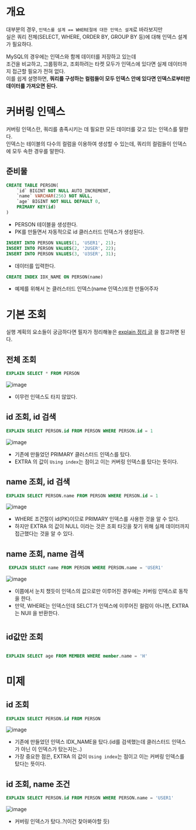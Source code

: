 # 개요 
대부분의 경우, `인덱스를 설계 == WHERE절에 대한 인덱스 설계`로 바라보지만      
실은 쿼리 전체(SELECT, WHERE, ORDER BY, GROUP BY 등)에 대해 인덱스 설계가 필요하다.         
   
MySQL의 경우에는 인덱스와 함께 데이터를 저장하고 있는데      
조건을 비교하고, 그룹핑하고, 조회하려는 타켓 모두가 인덱스에 있다면 실제 데이터까지 접근할 필요가 전혀 없다.        
이를 쉽게 설명하면, **쿼리를 구성하는 컬럼들이 모두 인덱스 안에 있다면 인덱스로부터만 데이터를 가져오면 된다.**          
    
# 커버링 인덱스 
     
커버링 인덱스란, 쿼리를 충족시키는 데 필요한 모든 데이터를 갖고 있는 인덱스를 말한다.      
인덱스는 테이블의 다수의 컬럼을 이용하여 생성할 수 있는데, 쿼리의 컬럼들이 인덱스에 모두 속한 경우를 말한다.   


## 준비물 

```sql
CREATE TABLE PERSON(
    `id` BIGINT NOT NULL AUTO_INCREMENT,
    `name` VARCHAR(256) NOT NULL, 
    `age` BIGINT NOT NULL DEFAULT 0,
    PRIMARY KEY(id)
)
```
* PERSON 테이블을 생성한다.    
* PK를 만들면서 자동적으로 id 클러스터드 인덱스가 생성된다.     

```sql
INSERT INTO PERSON VALUES(1, 'USER1', 21);
INSERT INTO PERSON VALUES(2, '2USER', 22);
INSERT INTO PERSON VALUES(3, 'U3SER', 31);
```
* 데이터를 입력한다.  

```sql
CREATE INDEX IDX_NAME ON PERSON(name)
```

* 예제를 위해서 논 클러스터드 인덱스(name 인덱스)또한 만들어주자    

# 기본 조회 
   
실행 계획의 요소들이 궁금하다면 필자가 정리해놓은 [explain 정리 글](https://github.com/kwj1270/TIL_GiSulMeonjeop/blob/master/cs%20%ED%95%84%EA%B8%B0%EC%A4%80%EB%B9%84/DB/Explain.md) 을 참고하면 된다.   
   
## 전체 조회  

```sql
EXPLAIN SELECT * FROM PERSON
```  
![image](https://user-images.githubusercontent.com/50267433/146540269-a2e6d78f-9fac-41e4-b689-a440d6d8b7d3.png)

* 이무런 인덱스도 타지 않았다.    

## id 조회, id 검색  

```sql
EXPLAIN SELECT PERSON.id FROM PERSON WHERE PERSON.id = 1
```

![image](https://user-images.githubusercontent.com/50267433/146541600-f14a0bc8-81c1-4391-8df1-af5a48654e5d.png)    
     
* 기존에 만들었던 PRIMARY 클러스터드 인덱스를 탔다.          
* EXTRA 의 값이 `Using index`는 점이고 이는 커버링 인덱스를 탔다는 뜻이다.       
  
## name 조회, id 검색 

```sql
EXPLAIN SELECT PERSON.name FROM PERSON WHERE PERSON.id = 1
```

![image](https://user-images.githubusercontent.com/50267433/146541156-2c18f779-ea01-41af-a060-79e4d539d525.png)
 
* WHERE 조건절이 id(PK)이므로 PRIMARY 인덱스를 사용한 것을 알 수 있다.     
* 하지만 EXTRA 의 값이 NULL 이라는 것은 조회 타깃을 찾기 위해 실제 데이터까지 접근했다는 것을 알 수 있다.     


## name 조회, name 검색 

```sql
 EXPLAIN SELECT name FROM PERSON WHERE PERSON.name = 'USER1'
```

![image](https://user-images.githubusercontent.com/50267433/146541781-18eeaa7a-0f0f-4ab6-8cc5-227cfa38091e.png)

* 이쯤에서 눈치 챘듯이 인덱스의 값으로만 이루어진 경우에는 커버링 인덱스로 동작을 한다.     
* 만약, WHERE는 인덱스인데 SELCT가 인덱스에 이루어진 컬럼이 아니면, EXTRA는 NUll 을 반환한다.  

# 


## id값만 조회 

```sql

```


```sql
EXPLAIN SELECT age FROM MEMBER WHERE member.name = 'H'
```


# 미제 

## id 조회

```sql
EXPLAIN SELECT PERSON.id FROM PERSON
```
![image](https://user-images.githubusercontent.com/50267433/146540803-703b3f97-e8e3-49ae-8b68-b26c36d0a129.png)
  
* 기존에 만들었던 인덱스 IDX_NAME을 탔다.(id를 검색했는데 클러스터드 인덱스가 아닌 이 인덱스가 탔는지는..)     
* 가장 중요한 점은, EXTRA 의 값이 `Using index`는 점이고 이는 커버링 인덱스를 탔다는 뜻이다.   

## id 조회, name 조건  
```sql
EXPLAIN SELECT PERSON.id FROM PERSON WHERE PERSON.name = 'USER1'
```

![image](https://user-images.githubusercontent.com/50267433/146541447-242a6a76-d6e5-4259-ac3a-165ff515d80b.png)

* 커버링 인덱스가 탔다..?(이건 찾아봐야할 듯)   

